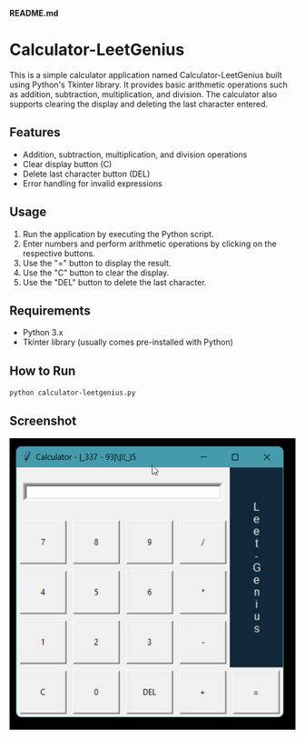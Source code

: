 **README.md**

# Calculator-LeetGenius

This is a simple calculator application named Calculator-LeetGenius built using Python's Tkinter library. It provides basic arithmetic operations such as addition, subtraction, multiplication, and division. The calculator also supports clearing the display and deleting the last character entered.

## Features

- Addition, subtraction, multiplication, and division operations
- Clear display button (C)
- Delete last character button (DEL)
- Error handling for invalid expressions

## Usage

1. Run the application by executing the Python script.
2. Enter numbers and perform arithmetic operations by clicking on the respective buttons.
3. Use the "=" button to display the result.
4. Use the "C" button to clear the display.
5. Use the "DEL" button to delete the last character.

## Requirements

- Python 3.x
- Tkinter library (usually comes pre-installed with Python)

## How to Run

```bash
python calculator-leetgenius.py
```

## Screenshot

![Calculator Screenshot](calculator_leetgenius.png)

